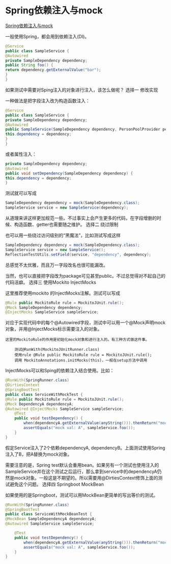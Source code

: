 # Spring依赖注入与mock
[Spring依赖注入与mock](https://www.jianshu.com/p/c68ee5d08fdd)

一般使用Spring，都会用到依赖注入(DI)。
```java
@Service
public class SampleService {
@Autowired
private SampleDependency dependency;
public String foo() {
return dependency.getExternalValue("bar");
}
}
```


如果测试中需要对Sping注入的对象进行注入，该怎么做呢？
选择一 修改实现

一种做法是把字段注入改为构造函数注入：
```java
@Service
public class SampleService {
private SampleDependency dependency;
@Autowired
public SampleService(SampleDependency dependency, PersonPoolProvider personPoolProvider) {
this.dependency = dependency;
}
}
```


或者属性注入：
```java
private SampleDependency dependency;
@Autowired
public void setDependency(SampleDependency dependency) {
this.dependency = dependency;
}
```


测试就可以写成
```java
SampleDependency dependency = mock(SampleDependency.class);
SampleService service = new SampleService(dependency);
```


从道理来讲这样更加规范一些。不过事实上会产生更多的代码，在字段增删的时候、构造函数、getter也需要随之维护。
选择二 绕过限制

也可以用一些绕过访问级别的“黑魔法”，比如测试写成这样
```java
SampleDependency dependency = mock(SampleDependency.class);
SampleService service = new SampleService();
ReflectionTestUtils.setField(service, "dependency", dependency);
```


总感觉不太优雅，而且万一字段改名也很可能漏改。

当然，也可以直接把字段改为package可见甚至public。不过总觉得对不起自己的代码洁癖。
选择三 使用Mockito InjectMocks

这里推荐使用mockito 的InjectMocks注解。测试可以写成
```java
@Rule public MockitoRule rule = MockitoJUnit.rule();
@Mock SampleDependency dependency;
@InjectMocks SampleService sampleService;
```


对应于实现代码中的每个@Autowired字段，测试中可以用一个@Mock声明mock对象，并用@InjectMocks标示需要注入的对象。

    这里的MockitoRule的作用是初始化mock对象和进行注入的。有三种方式做这件事。

        测试@RunWith(MockitoJUnitRunner.class)
        使用rule @Rule public MockitoRule rule = MockitoJUnit.rule();
        调用 MockitoAnnotations.initMocks(this)，一般在setup方法中调用

InjectMocks可以和Sping的依赖注入结合使用。比如：
```java
@RunWith(SpringRunner.class)
@DirtiesContext
@SpringBootTest
public class ServiceWithMockTest {
@Rule public MockitoRule rule = MockitoJUnit.rule();
@Mock DependencyA dependencyA;
@Autowired @InjectMocks SampleService sampleService;
    @Test
    public void testDependency() {
        when(dependencyA.getExternalValue(anyString())).thenReturn("mock val: A");
        assertEquals("mock val: A", sampleService.foo());
    }
}
```
 


假定Service注入了2个依赖dependencyA, dependencyB。上面测试使用Spring注入了B，把A替换为mock对象。

需要注意的是，Spring test默认会重用bean。如果另有一个测试也使用注入的SampleService并在这个测试之后运行，那么拿到service中的dependencyA仍然是mock对象。一般这是不期望的。所以需要用@DirtiesContext修饰上面的测试避免这个问题。
选择四 Springboot MockBean

如果使用的是Springboot，测试可以用MockBean更简单的写出等价的测试。
```java
@RunWith(SpringRunner.class)
@SpringBootTest
public class ServiceWithMockBeanTest {
@MockBean SampleDependencyA dependencyA;
@Autowired SampleService sampleService;

    @Test
    public void testDependency() {
        when(dependencyA.getExternalValue(anyString())).thenReturn("mock val: A");
        assertEquals("mock val: A", sampleService.foo());
    }
}
```
